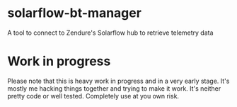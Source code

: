 # solarflow-bt-manager
A tool to connect to Zendure's Solarflow hub to retrieve telemetry data

# Work in progress
Please note that this is heavy work in progress and in a very early stage. It's mostly me hacking things together and trying to make it work. It's neither pretty code or well tested.
Completely use at you own risk.
